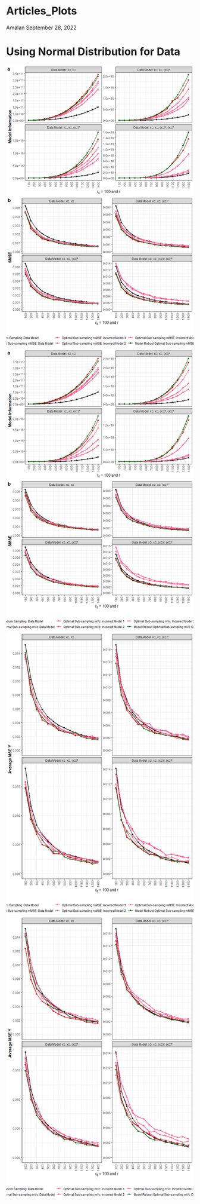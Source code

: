 Articles_Plots
================
Amalan
September 28, 2022

# Using Normal Distribution for Data

![](Articles_files/figure-gfm/combine%20data%20and%20plot-1.png)<!-- -->![](Articles_files/figure-gfm/combine%20data%20and%20plot-2.png)<!-- -->![](Articles_files/figure-gfm/combine%20data%20and%20plot-3.png)<!-- -->![](Articles_files/figure-gfm/combine%20data%20and%20plot-4.png)<!-- -->
